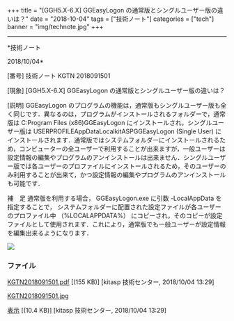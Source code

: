﻿+++
title = "[GGH5.X-6.X] GGEasyLogon の通常版とシングルユーザー版の違いは？"
date = "2018-10-04"
tags = ["技術ノート"]
categories = ["tech"]
banner = "img/technote.jpg"
+++

-----------------------------------------------------------------------------------------------------------------------------

*技術ノート

2018/10/04*


[番号]
技術ノート KGTN 2018091501

[現象]
[GGH5.X-6.X] GGEasyLogon の通常版とシングルユーザー版の違いは？

[説明]
GGEasyLogon
のプログラムの機能は，通常版もシングルユーザー版も全く同じです．異なるのは，プログラムがインストールされるフォルダーで，通常版は
C:Program Files (x86)GGEasyLogon
にインストールされ，シングルユーザー版は
USERPROFILEAppDataLocalkitASPGGEasyLogon (Single User)
にインストールされます．通常版ではシステムフォルダーにインストールされるため，コンピューターの全ユーザーで利用することが出来ますが，一般ユーザーは設定情報の編集やプログラムのアンインストールは出来ません．シングルユーザー版では各ユーザーのプロファイルにインストールされるため，そのユーザーのみ利用することが出来て，かつ設定情報の編集やプログラムのアンインストールも可能です．

補　足
通常版を利用する場合， GGEasyLogon.exe に引数 -LocalAppData
を指定することで，
システムフォルダーに配置された設定ファイルが各ユーザーのプロファイル中
（%LOCALAPPDATA%）
にコピーされ，そのコピーが設定ファイルとして使用されます．これにより，通常版でも一般ユーザーが設定情報を編集出来るようになります．

![](http://techreport.kitasp.net/attachments/download/4169/KGTN2018091501.jpg)


### ファイル

 
 


[KGTN2018091501.pdf](http://techreport.kitasp.net/attachments/download/4168/KGTN2018091501.pdf)
 [(155 KB)] [kitasp 技術センター, 2018/10/04
13:29]

[KGTN2018091501.jpg](http://techreport.kitasp.net/attachments/download/4169/KGTN2018091501.jpg)

[表示](http://techreport.kitasp.net/attachments/4169/KGTN2018091501.jpg "表示")
 [(10.4 KB)] [kitasp 技術センター, 2018/10/04
13:29]


 


 

